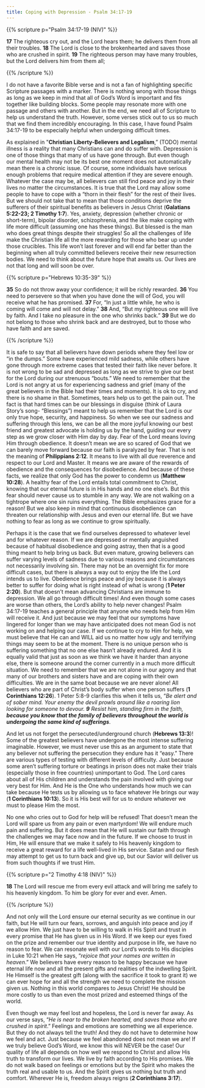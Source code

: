 ```yaml
---
title: Coping with Depression - Psalm 34:17-19
---
```


{{% scripture p="Psalm 34:17-19 (NIV)" %}} 

**17** The righteous cry out, and the Lord hears them; he delivers them from all their troubles. **18** The Lord is close to the brokenhearted and saves those who are crushed in spirit. **19** The righteous person may have many troubles, but the Lord delivers him from them all;                                          

{{% /scripture %}} 

I do not have a favorite Bible verse and is not a fan of highlighting specific Scripture passages with a marker. There is nothing wrong with those things as long as we keep in mind that all of God’s Word is important and fits together like building blocks. Some people may resonate more with one passage and others with another. But in the end, we need all of Scripture to help us understand the truth. However, some verses stick out to us so much that we find them incredibly encouraging. In this case, I have found Psalm 34:17-19 to be especially helpful when undergoing difficult times. 

As explained in "**Christian Liberty-Believers and Legalism**,” (TODO) mental illness is a reality that many Christians can and do suffer with. Depression is one of those things that many of us have gone through. But even though our mental health may not be its best one moment does not automatically mean there is a chronic issue. Of course, some individuals have serious enough problems that require medical attention if they are severe enough. Whatever the case may be, all believers can still find peace and joy in their lives no matter the circumstances. It is true that the Lord may allow some people to have to cope with a “thorn in their flesh” for the rest of their lives. But we should not take that to mean that those conditions deprive the sufferers of their spiritual benefits as believers in Jesus Christ (**Galatians 5:22-23; 2 Timothy 1:7**). Yes, anxiety, depression (whether chronic or short-term), bipolar disorder, schizophrenia, and the like make coping with life more difficult (assuming one has these things). But blessed is the man who does great things despite their struggles! So all the challenges of life make the Christian life all the more rewarding for those who bear up under those crucibles. This life won’t last forever and will end far better than the beginning when all truly committed believers receive their new resurrection bodies. We need to think about the future hope that awaits us. Our lives are not that long and will soon be over. 

{{% scripture p="Hebrews 10:35-39" %}} 

**35** So do not throw away your confidence; it will be richly rewarded. **36** You need to persevere so that when you have done the will of God, you will receive what he has promised. **37** For, “In just a little while, he who is coming will come and will not delay.”  **38** And, “But my righteous one will live by faith. And I take no pleasure in the one who shrinks back.”  **39** But we do not belong to those who shrink back and are destroyed, but to those who have faith and are saved.

{{% /scripture %}} 

It is safe to say that all believers have down periods where they feel low or “in the dumps.” Some have experienced mild sadness, while others have gone through more extreme cases that tested their faith like never before. It is not wrong to be sad and depressed as long as we strive to give our best for the Lord during our strenuous “bouts.” We need to remember that the Lord is not angry at us for experiencing sadness and grief (many of the great believers in the Bible had their times and moments). It is ok to cry, and there is no shame in that. Sometimes, tears help us to get the pain out. The fact is that hard times can be our blessings in disguise (think of Laura Story’s song- “Blessings”) meant to help us remember that the Lord is our only true hope, security, and happiness.  So when we see our sadness and suffering through this lens, we can be all the more joyful knowing our best friend and greatest advocate is holding us by the hand, guiding our every step as we grow closer with Him day by day. Fear of the Lord means loving Him through obedience. It doesn’t mean we are so scared of God that we can barely move forward because our faith is paralyzed by fear. That is not the meaning of **Philippians 2:12**. It means to live with all due reverence and respect to our Lord and Master. It means we are aware of the rewards of obedience and the consequences for disobedience. And because of these facts, we realize that only God has the power to condemn us (**Matthew 10:28**). A healthy fear of the Lord entails total commitment to Christ, knowing that our eternal future is in His hands and no one else’s. But this fear should never cause us to stumble in any way. We are not walking on a tightrope where one sin ruins everything. The Bible emphasizes grace for a reason! But we also keep in mind that continuous disobedience can threaten our relationship with Jesus and even our eternal life. But we have nothing to fear as long as we continue to grow spiritually. 

Perhaps it is the case that we find ourselves depressed to whatever level and for whatever reason. If we are depressed or mentally anguished because of habitual disobedience and going astray, then that is a good thing meant to help bring us back. But even mature, growing believers can suffer varying levels of sadness due to various reasons and circumstances not necessarily involving sin. There may not be an overnight fix for more difficult cases, but there is always a way out to enjoy the life the Lord intends us to live. Obedience brings peace and joy because it is always better to suffer for doing what is right instead of what is wrong (**1 Peter 2:20**). But that doesn’t mean advancing Christians are immune to depression. We all go through difficult times! And even though some cases are worse than others, the Lord’s ability to help never changes! Psalm 34:17-19 teaches a general principle that anyone who needs help from Him will receive it. And just because we may feel that our symptoms have lingered for longer than we may have anticipated does not mean God is not working on and helping our case. If we continue to cry to Him for help, we must believe that He can and WILL aid us no matter how ugly and terrifying things may seem to be at the moment. There is no unique person who is suffering something that no one else hasn’t already endured. And it is equally valid that just as soon as we think we have it harder than anyone else, there is someone around the corner currently in a much more difficult situation. We need to remember that we are not alone in our agony and that many of our brothers and sisters have and are coping with their own difficulties. We are in the same boat because we are never alone! All believers who are part of Christ’s body suffer when one person suffers (**1 Corinthians 12:26**). 1 Peter 5:8-9 clarifies this when it tells us, “*Be alert and of sober mind. Your enemy the devil prowls around like a roaring lion looking for someone to devour.* ***9** Resist him, standing firm in the faith, **because you know that the family of believers throughout the world is undergoing the same kind of sufferings***. 

And let us not forget the persecuted/underground church (**Hebrews 13:3**)! Some of the greatest believers have undergone the most intense suffering imaginable. However, we must never use this as an argument to state that any believer not suffering the persecution they endure has it “easy.” There are various types of testing with different levels of difficulty. Just because some aren’t suffering torture or beatings in prison does not make their trials (especially those in free countries) unimportant to God. The Lord cares about all of His children and understands the pain involved with giving our very best for Him. And He is the One who understands how much we can take because He tests us by allowing us to face whatever He brings our way (**1 Corinthians 10:13**). So it is His best will for us to endure whatever we must to please Him the most. 

No one who cries out to God for help will be refused! That doesn’t mean the Lord will spare us from any pain or even martyrdom! We will endure much pain and suffering. But it does mean that He will sustain our faith through the challenges we may face now and in the future. If we choose to trust in Him, He will ensure that we make it safely to His heavenly kingdom to receive a great reward for a life well-lived in His service. Satan and our flesh may attempt to get us to turn back and give up, but our Savior will deliver us from such thoughts if we trust Him. 

{{% scripture p="2 Timothy 4:18 (NIV)" %}} 

**18** The Lord will rescue me from every evil attack and will bring me safely to his heavenly kingdom. To him be glory for ever and ever. Amen.                            

{{% /scripture %}} 

And not only will the Lord ensure our eternal security as we continue in our faith, but He will turn our fears, sorrows, and anguish into peace and joy if we allow Him. We just have to be willing to walk in His Spirit and trust in every promise that He has given us in His Word. If we keep our eyes fixed on the prize and remember our true identity and purpose in life, we have no reason to fear. We can resonate well with our Lord’s words to His disciples in Luke 10:21 when He says, “*rejoice that your names are written in heaven*.” We believers have every reason to be happy because we have eternal life now and all the present gifts and realities of the indwelling Spirit. He Himself is the greatest gift (along with the sacrifice it took to grant it) we can ever hope for and all the strength we need to complete the mission given us. Nothing in this world compares to Jesus Christ! He should be more costly to us than even the most prized and esteemed things of the world. 

Even though we may feel lost and hopeless, the Lord is never far away. As our verse says, “*He is near to the broken hearted, and saves those who are crushed in spirit*.” Feelings and emotions are something we all experience. But they do not always tell the truth! And they do not have to determine how we feel and act. Just because we feel abandoned does not mean we are! If we truly believe God’s Word, we know this will NEVER be the case! Our quality of life all depends on how well we respond to Christ and allow His truth to transform our lives. We live by faith according to His promises. We do not walk based on feelings or emotions but by the Spirit who makes the truth real and usable to us. And the Spirit gives us nothing but truth and comfort. Wherever He is, freedom always reigns (**2 Corinthians 3:17**). 
